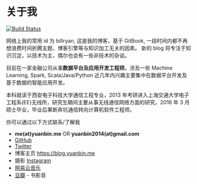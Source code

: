 # 关于我

[![Build Status](https://travis-ci.org/billryan/blog.svg?branch=master)](https://travis-ci.org/billryan/blog)

网络上我的常用 id 为 billryan, 这是我的博客，基于 GitBook, 一段时间内都不再想浪费时间折腾主题，博客引擎等与知识加工无关的因素。
新的 blog 将专注于知识沉淀，以技术为主，偶尔也会有一些非技术的杂谈。

目前在一家金融公司从事**数据平台及应用开发工程师**，涉及一些 Machine Learning, Spark, Scala/Java/Python 近几年内兴趣主要集中在数据平台开发及基于数据的智能应用开发。

本科就读于西安电子科技大学通信工程专业，2013 年考研进入上海交通大学电子工程系(EE)无线所，研究生期间主要从事无线通信网络方面的研究，2016 年 3 月硕士毕业，毕业后果断弃坑通信转向计算机软件工程师。

你可以通过以下方式联系/了解我

- <i class="fa fa-envelope"></i> **me(at)yuanbin.me** OR **yuanbin2014(at)gmail.com**
- <i class="fa fa-github-alt"></i> [GitHub](https://github.com/billryan)
- <i class="fa fa-twitter"></i> [Twitter](https://twitter.com/billryan_yb)
- <i class="fa fa-home"></i> 博客主页 <https://blog.yuanbin.me>
- <i class="fa fa-instagram"></i> 摄影 [Instagram](https://instagram.com/bin.yuan/)
- <i class="fa fa-music"></i> [网易云音乐](http://music.163.com/#/user/home?id=15853960)
- [豆瓣](http://music.douban.com/people/billryan/) - 书影音